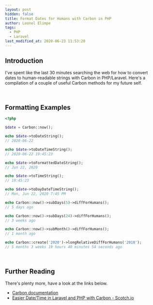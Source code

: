 ```yaml
---
layout: post
hidden: false
title: Format Dates for Humans with Carbon in PHP
author: Leonel Elimpe
tags:
  - PHP
  - Laravel
last_modified_at: 2020-06-23 11:53:20
---
```

## Introduction

I've spent like the last 30 minutes searching the web for how to convert dates to human-readable strings with Carbon in PHP/Laravel. Here's a compilation of a couple of useful Carbon methods for my future self.

<br>

## Formatting Examples

```php
<?php

$date = Carbon::now();

echo $date->toDateString();
// 2020-06-22

echo $date->toDateTimeString();
// 2020-06-22 19:45:23

echo $date->toFormattedDateString();
// Jun 22, 2020

echo $date->toTimeString();
// 19:45:23

echo $date->toDayDateTimeString();
// Mon, Jun 22, 2020 7:45 PM

echo Carbon::now()->subDays(5)->diffForHumans();
// 5 days ago

echo Carbon::now()->subDays(24)->diffForHumans();
// 3 weeks ago

echo Carbon::now()->subMonth()->diffForHumans();
// 1 month ago

echo Carbon::create('2020')->longRelativeDiffForHumans('2018');
// 5 months 3 weeks 19 hours 40 minutes 54 seconds ago
```

<br>

## Further Reading

There's plenty more, have a look at the links below.

* [Carbon documentation](https://carbon.nesbot.com/docs/#api-humandiff)
* [Easier Date/Time in Laravel and PHP with Carbon - Scotch.io](https://scotch.io/tutorials/easier-datetime-in-laravel-and-php-with-carbon)